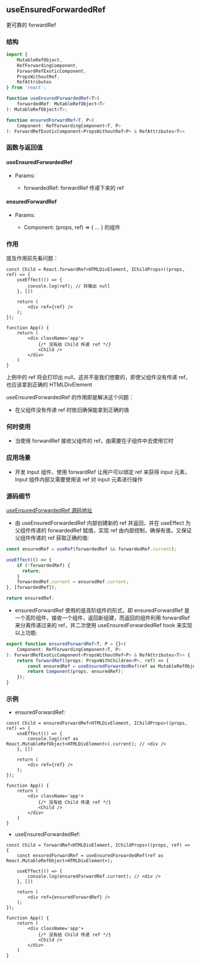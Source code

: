 ## useEnsuredForwardedRef

更可靠的 forwardRef

### 结构

```ts
import { 
    MutableRefObject, 
    RefForwardingComponent, 
    ForwardRefExoticComponent,
    PropsWithoutRef,
    RefAttributes
} from 'react';

function useEnsuredForwardedRef<T>(
    forwardedRef: MutableRefObject<T>
): MutableRefObject<T>;

function ensuredForwardRef<T, P>(
    Component: RefForwardingComponent<T, P>
): ForwardRefExoticComponent<PropsWithoutRef<P> & RefAttributes<T>>
```

### 函数与返回值

#### useEnsuredForwardedRef

- Params:

    - forwardedRef: forwardRef 传递下来的 ref

#### ensuredForwardRef

- Params:

    - Component: (props, ref) => { ... } 的组件

### 作用

提及作用前先看问题：

```tsx
const Child = React.forwardRef<HTMLDivElement, IChildProps>((props, ref) => {
    useEffect(() => {
        console.log(ref); // 将输出 null
    }, [])
  
    return (
        <div ref={ref} />
    );
});

function App() {
    return (
        <div className='app'>
            {/* 没有给 Child 传递 ref */}
            <Child />
        </div>
    )
}
```
上例中的 ref 将会打印出 null，这并不是我们想要的，即使父组件没有传递 ref，也应该拿到正确的 HTMLDivElement

useEnsuredForwardedRef 的作用即是解决这个问题：

- 在父组件没有传递 ref 时依旧确保能拿到正确的值

### 何时使用

- 当使用 forwardRef 接收父组件的 ref，由需要在子组件中去使用它时

### 应用场景

- 开发 Input 组件，使用 forwardRef 让用户可以绑定 ref 来获得 input 元素，Input 组件内部又需要使用该 ref 对 input 元素进行操作

### 源码细节

[useEnsuredForwardedRef 源码地址](https://github.com/streamich/react-use/blob/master/src/useEnsuredForwardedRef.ts)

- 由 useEnsuredForwardedRef 内部创建新的 ref 并返回，并在 useEffect 为父组件传递的 forwardedRef 赋值，实现 ref 由内部控制，确保有值，又保证父组件传递的 ref 获取正确的值:

```ts
const ensuredRef = useRef(forwardedRef && forwardedRef.current);

useEffect(() => {
    if (!forwardedRef) {
      return;
    }
    forwardedRef.current = ensuredRef.current;
}, [forwardedRef]);

return ensuredRef;
```
- ensuredForwardRef 使用的是高阶组件的形式，即 ensuredForwardRef 是一个高阶组件，接收一个组件，返回新组建，而返回的组件利用 forwardRef 来分离传递过来的 ref，并二次使用 useEnsuredForwardedRef hook 来实现以上功能:

```ts
export function ensuredForwardRef<T, P = {}>(
    Component: RefForwardingComponent<T, P>
): ForwardRefExoticComponent<PropsWithoutRef<P> & RefAttributes<T>> {
    return forwardRef((props: PropsWithChildren<P>, ref) => {
        const ensuredRef = useEnsuredForwardedRef(ref as MutableRefObject<T>);
        return Component(props, ensuredRef);
    });
}
```

### 示例

- ensuredForwardRef:

```tsx
const Child = ensuredForwardRef<HTMLDivElement, IChildProps>((props, ref) => {
    useEffect(() => {
        console.log((ref as React.MutableRefObject<HTMLDivElement>).current); // <div />
    }, [])
  
    return (
        <div ref={ref} />
    );
});

function App() {
    return (
        <div className='app'>
            {/* 没有给 Child 传递 ref */}
            <Child />
        </div>
    )
}
```
- useEnsuredForwardedRef:

```tsx
const Child = forwardRef<HTMLDivElement, IChildProps>((props, ref) => {
    const ensuredForwardRef = useEnsuredForwardedRef(ref as React.MutableRefObject<HTMLDivElement>);
  
    useEffect(() => {
        console.log(ensuredForwardRef.current); // <div />
    }, [])
  
    return (
        <div ref={ensuredForwardRef} />
    );
});

function App() {
    return (
        <div className='app'>
            {/* 没有给 Child 传递 ref */}
            <Child />
        </div>
    )
}
```
